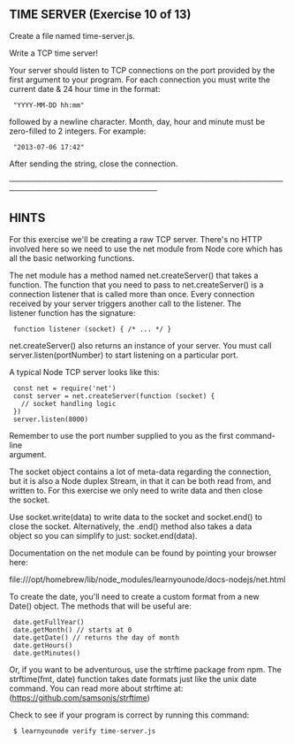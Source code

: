 ## TIME SERVER (Exercise 10 of 13)

Create a file named time-server.js.

Write a TCP time server!

Your server should listen to TCP connections on the port provided by the  
 first argument to your program. For each connection you must write the  
 current date & 24 hour time in the format:

     "YYYY-MM-DD hh:mm"

followed by a newline character. Month, day, hour and minute must be  
 zero-filled to 2 integers. For example:

     "2013-07-06 17:42"

After sending the string, close the connection.

─────────────────────────────────────────────────────────────────────────────

## HINTS

For this exercise we'll be creating a raw TCP server. There's no HTTP  
 involved here so we need to use the net module from Node core which has  
 all the basic networking functions.

The net module has a method named net.createServer() that takes a  
 function. The function that you need to pass to net.createServer() is a  
 connection listener that is called more than once. Every connection  
 received by your server triggers another call to the listener. The  
 listener function has the signature:

     function listener (socket) { /* ... */ }

net.createServer() also returns an instance of your server. You must call  
 server.listen(portNumber) to start listening on a particular port.

A typical Node TCP server looks like this:

     const net = require('net')
     const server = net.createServer(function (socket) {
       // socket handling logic
     })
     server.listen(8000)

Remember to use the port number supplied to you as the first command-line  
 argument.

The socket object contains a lot of meta-data regarding the connection,  
 but it is also a Node duplex Stream, in that it can be both read from, and  
 written to. For this exercise we only need to write data and then close  
 the socket.

Use socket.write(data) to write data to the socket and socket.end() to  
 close the socket. Alternatively, the .end() method also takes a data  
 object so you can simplify to just: socket.end(data).

Documentation on the net module can be found by pointing your browser  
 here:

file:///opt/homebrew/lib/node_modules/learnyounode/docs-nodejs/net.html

To create the date, you'll need to create a custom format from a new  
 Date() object. The methods that will be useful are:

     date.getFullYear()
     date.getMonth() // starts at 0
     date.getDate() // returns the day of month
     date.getHours()
     date.getMinutes()

Or, if you want to be adventurous, use the strftime package from npm. The  
 strftime(fmt, date) function takes date formats just like the unix date  
 command. You can read more about strftime at:  
 (https://github.com/samsonjs/strftime)

Check to see if your program is correct by running this command:

     $ learnyounode verify time-server.js
